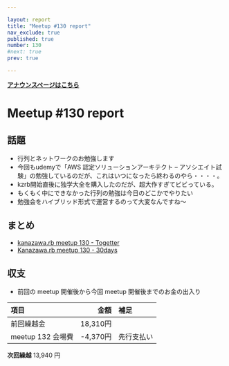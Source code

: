 ```yaml
---

layout: report
title: "Meetup #130 report"
nav_exclude: true
published: true
number: 130
#next: true
prev: true

---
```


<div style="text-align: left;"><a href="/130"><strong>アナウンスページはこちら</strong></a></div>

# Meetup #130 report

## 話題

* 行列とネットワークのお勉強します
* 今回もudemyで「AWS 認定ソリューションアーキテクト – アソシエイト試験」の勉強しているのだが、これはいつになったら終わるのやら・・・・。
* kzrb開始直後に独学大全を購入したのだが、超大作すぎてビビっている。
* もくもく中にできなかった行列の勉強は今日のどこかでやりたい
* 勉強会をハイブリッド形式で運営するのって大変なんですね〜

## まとめ

* [kanazawa.rb meetup 130 - Togetter](https://togetter.com/li/2172625)
* [Kanazawa.rb meetup 130 - 30days](https://30d.jp/kzrb/120)

## 収支

* 前回の meetup 開催後から今回 meetup 開催後までのお金の出入り

|項目                           |金額         |補足                                               |
|:------------------------------|------------:|:--------------------------------------------------|
| 前回繰越金                    |       18,310円 |                                                   |
| meetup 132 会場費              |    -4,370円 | 先行支払い                                        |

**次回繰越**  13,940 円
